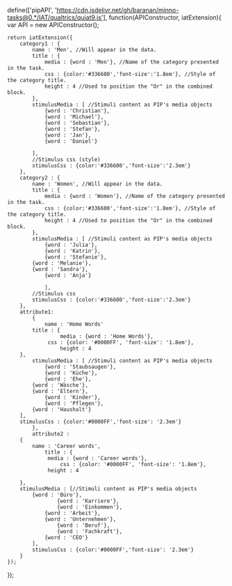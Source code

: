 define(['pipAPI', 'https://cdn.jsdelivr.net/gh/baranan/minno-tasks@0.*/IAT/qualtrics/quiat9.js'], function(APIConstructor, iatExtension){
    var API = new APIConstructor();

	
	return iatExtension({
		category1 : {
			name : 'Men', //Will appear in the data.
			title : {
				media : {word : 'Men'}, //Name of the category presented in the task.
				css : {color:'#336600','font-size':'1.8em'}, //Style of the category title.
				height : 4 //Used to position the "Or" in the combined block.
			}, 
			stimulusMedia : [ //Stimuli content as PIP's media objects
    		    {word : 'Christian'},
	            {word : 'Michael'},
	            {word : 'Sebastian'},
	            {word : 'Stefan'},
	            {word : 'Jan'},
	            {word : 'Daniel'}
    			
			], 
			//Stimulus css (style)
			stimulusCss : {color:'#336600','font-size':'2.3em'}
		},	
		category2 :	{
			name : 'Women', //Will appear in the data.
			title : {
				media : {word : 'Women'}, //Name of the category presented in the task.
				css : {color:'#336600','font-size':'1.8em'}, //Style of the category title.
				height : 4 //Used to position the "Or" in the combined block.
			}, 
			stimulusMedia : [ //Stimuli content as PIP's media objects
    		    {word : 'Julia'},
	            {word : 'Katrin'},
	     	    {word : 'Stefanie'},
	   	    {word : 'Melanie'},
	 	    {word : 'Sandra'},
        	    {word : 'Anja'}
	     
    			], 
			//Stimulus css
			stimulusCss : {color:'#336600','font-size':'2.3em'}
		},
  		attribute1: 
    		{
      			name : 'Home Words'
	 		title : {
    				 media : {word : 'Home Words'},
	 			 css : {color: '#0000FF', 'font-size': '1.8em'}, 
      				 height : 4
	   	},
     		stimulusMedia : [ //Stimuli content as PIP's media objects
       		    {word : 'Staubsaugen'},
	            {word : 'Küche'},
	     	    {word : 'Ehe'},
	   	    {word : 'Wäsche'},
	 	    {word : 'Eltern'},
        	    {word : 'Kinder'},
	     	    {word : 'Pflegen'},
	   	    {word : 'Haushalt'}
	 	],
   		stimulusCss : {color:'#0000FF','font-size': '2.3em'}
     		},
       		attribute2 : 
	 	{
   			name : 'Career words',
      			title : {
	 			 media : {word : 'Career words'},
      				 css : {color: '#0000FF', 'font-size': '1.8em'},
	   			 height : 4
		
		},
		stimulusMedia : [//Stimuli content as PIP's media objects
			{word : 'Büro'},
	                {word : 'Karriere'},
	     	        {word : 'Einkommen'},
	   	        {word : 'Arbeit'},
	 	        {word : 'Unternehmen'},
        	        {word : 'Beruf'},
	     	        {word : 'Fachkraft'},
	   	        {word : 'CEO'}
    		],
      		stimulusCss : {color:'#0000FF','font-size': '2.3em'}
		} 
	});
});
